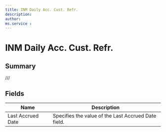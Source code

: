 ```yaml
---
title: INM Daily Acc. Cust. Refr.
description: 
author: 
ms.service : 
---
```


# INM Daily Acc. Cust. Refr.

## Summary

///

## Fields
<!-- You need to leave a space betwenn | your text and | -->

| Name | Description |
| ---- | ---- |
| Last Accrued Date | Specifies the value of the Last Accrued Date field. |

